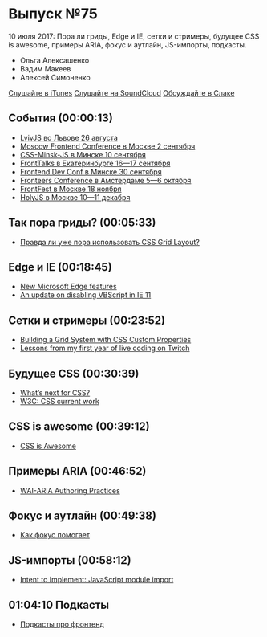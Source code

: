 # Выпуск №75

10 июля 2017: Пора ли гриды, Edge и IE, сетки и стримеры, будущее CSS is awesome, примеры ARIA, фокус и аутлайн, JS-импорты, подкасты.

- Ольга Алексашенко
- Вадим Макеев
- Алексей Симоненко

[Слушайте в iTunes](https://itunes.apple.com/ru/podcast/veb-standarty/id1080500016)
[Слушайте на SoundCloud](https://soundcloud.com/web-standards/episode-75)
[Обсуждайте в Слаке](http://slack.web-standards.ru/)

## События (00:00:13)

- [LvivJS во Львове 26 августа](http://lvivjs.org.ua/)
- [Moscow Frontend Conference в Москве 2 сентября](http://frontconf.moscow/)
- [CSS-Minsk-JS в Минске 10 сентября](http://css-minsk-js.by/)
- [FrontTalks в Екатеринбурге 16—17 сентября](https://events.yandex.ru/events/fronttalks/2017/)
- [Frontend Dev Conf в Минске 30 сентября](https://fdconf.by/ru/)
- [Fronteers Conference в Амстердаме 5—6 октября](https://fronteers.nl/congres/2017)
- [FrontFest в Москве 18 ноября](http://frontfest.ru/)
- [HolyJS в Москве 10—11 декабря](https://holyjs-moscow.ru/)

## Так пора гриды? (00:05:33)

- [Правда ли уже пора использовать CSS Grid Layout?](https://habr.ru/p/332572/)

## Edge и IE (00:18:45)

- [New Microsoft Edge features](https://developer.microsoft.com/en-us/microsoft-edge/platform/changelog/desktop/16237/)
- [An update on disabling VBScript in IE 11](https://blogs.windows.com/msedgedev/2017/07/07/update-disabling-vbscript-internet-explorer-11/)

## Сетки и стримеры (00:23:52)

- [Building a Grid System with CSS Custom Properties](https://youtu.be/bpo1WwKa9bg)
- [Lessons from my first year of live coding on Twitch](https://medium.com/p/41a32e2f41c1)

## Будущее CSS (00:30:39)

- [What’s next for CSS?](https://jonathantneal.github.io/css-db/)
- [W3C: CSS current work](https://www.w3.org/Style/CSS/current-work)

## CSS is awesome (00:39:12)

- [CSS is Awesome](https://css-tricks.com/css-is-awesome/)

## Примеры ARIA (00:46:52)

- [WAI-ARIA Authoring Practices](https://www.w3.org/TR/wai-aria-practices/)

## Фокус и аутлайн (00:49:38)

- [Как фокус помогает](https://youtu.be/eh-yMJzZUJ4)

## JS-импорты (00:58:12)

- [Intent to Implement: JavaScript module import](https://groups.google.com/a/chromium.org/d/msg/blink-dev/wRLMM5-kpCY/Y0be_ASaAwAJ)

## 01:04:10 Подкасты

- [Подкасты про фронтенд](http://5minreact.ru/24-podcasts/)
